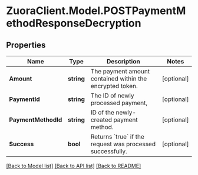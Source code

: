 # ZuoraClient.Model.POSTPaymentMethodResponseDecryption

## Properties

Name | Type | Description | Notes
------------ | ------------- | ------------- | -------------
**Amount** | **string** | The payment amount contained within the encrypted token.  | [optional] 
**PaymentId** | **string** | The ID of newly processed payment,  | [optional] 
**PaymentMethodId** | **string** | ID of the newly-created payment method.  | [optional] 
**Success** | **bool** | Returns &#x60;true&#x60; if the request was processed successfully.  | [optional] 

[[Back to Model list]](../README.md#documentation-for-models) [[Back to API list]](../README.md#documentation-for-api-endpoints) [[Back to README]](../README.md)

